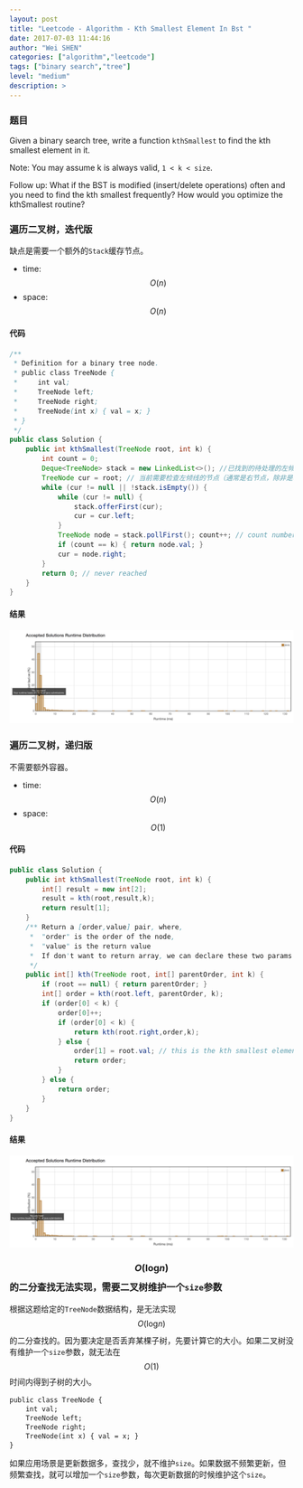 ```yaml
---
layout: post
title: "Leetcode - Algorithm - Kth Smallest Element In Bst "
date: 2017-07-03 11:44:16
author: "Wei SHEN"
categories: ["algorithm","leetcode"]
tags: ["binary search","tree"]
level: "medium"
description: >
---
```


### 题目
Given a binary search tree, write a function `kthSmallest` to find the kth smallest element in it.

Note:
You may assume k is always valid, `1 < k < size`.

Follow up:
What if the BST is modified (insert/delete operations) often and you need to find the kth smallest frequently? How would you optimize the kthSmallest routine?

### 遍历二叉树，迭代版
缺点是需要一个额外的`Stack`缓存节点。
* time: $$O(n)$$
* space: $$O(n)$$

#### 代码
```java
/**
 * Definition for a binary tree node.
 * public class TreeNode {
 *     int val;
 *     TreeNode left;
 *     TreeNode right;
 *     TreeNode(int x) { val = x; }
 * }
 */
public class Solution {
    public int kthSmallest(TreeNode root, int k) {
        int count = 0;
        Deque<TreeNode> stack = new LinkedList<>(); //已找到的待处理的左倾线上的节点
        TreeNode cur = root; // 当前需要检查左倾线的节点（通常是右节点，除非是根节点）
        while (cur != null || !stack.isEmpty()) {
            while (cur != null) {
                stack.offerFirst(cur);
                cur = cur.left;
            }
            TreeNode node = stack.pollFirst(); count++; // count number
            if (count == k) { return node.val; }
            cur = node.right;
        }
        return 0; // never reached
    }
}
```

#### 结果
![kth-smallest-element-in-bst-1](/images/leetcode/kth-smallest-element-in-bst-1.png)


### 遍历二叉树，递归版
不需要额外容器。
* time: $$O(n)$$
* space: $$O(1)$$

#### 代码
```java
public class Solution {
    public int kthSmallest(TreeNode root, int k) {
        int[] result = new int[2];
        result = kth(root,result,k);
        return result[1];
    }
    /** Return a [order,value] pair, where,
     *  "order" is the order of the node,
     *  "value" is the return value
     *  If don't want to return array, we can declare these two params as member fields.
     */
    public int[] kth(TreeNode root, int[] parentOrder, int k) {
        if (root == null) { return parentOrder; }
        int[] order = kth(root.left, parentOrder, k);
        if (order[0] < k) {
            order[0]++;
            if (order[0] < k) {
                return kth(root.right,order,k);
            } else {
                order[1] = root.val; // this is the kth smallest element
                return order;
            }
        } else {
            return order;
        }
    }
}
```

#### 结果
![kth-smallest-element-in-bst-2](/images/leetcode/kth-smallest-element-in-bst-2.png)


### $$O(\log_{}{n})$$ 的二分查找无法实现，需要二叉树维护一个`size`参数
根据这题给定的`TreeNode`数据结构，是无法实现 $$O(\log_{}{n})$$ 的二分查找的。因为要决定是否丢弃某棵子树，先要计算它的大小。如果二叉树没有维护一个`size`参数，就无法在 $$O(1)$$ 时间内得到子树的大小。
```
public class TreeNode {
    int val;
    TreeNode left;
    TreeNode right;
    TreeNode(int x) { val = x; }
}
```

如果应用场景是更新数据多，查找少，就不维护`size`。如果数据不频繁更新，但频繁查找，就可以增加一个`size`参数，每次更新数据的时候维护这个`size`。
